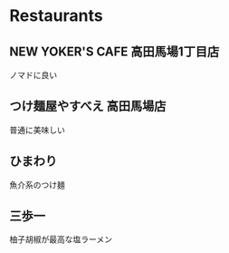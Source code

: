 # Restaurants

## NEW YOKER'S CAFE 高田馬場1丁目店
ノマドに良い

## つけ麺屋やすべえ 高田馬場店
普通に美味しい

## ひまわり
魚介系のつけ麺

## 三歩一
柚子胡椒が最高な塩ラーメン

